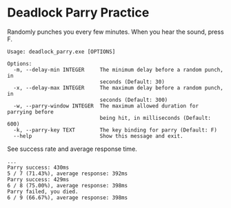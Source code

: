 # Deadlock Parry Practice

Randomly punches you every few minutes. When you hear the sound, press F.

```
Usage: deadlock_parry.exe [OPTIONS]

Options:
  -m, --delay-min INTEGER     The minimum delay before a random punch, in
                              seconds (Default: 30)
  -x, --delay-max INTEGER     The maximum delay before a random punch, in
                              seconds (Default: 300)
  -w, --parry-window INTEGER  The maximum allowed duration for parrying before
                              being hit, in milliseconds (Default: 600)
  -k, --parry-key TEXT        The key binding for parry (Default: F)
  --help                      Show this message and exit.
```

See success rate and average response time.

```
...
Parry success: 430ms
5 / 7 (71.43%), average response: 392ms
Parry success: 429ms
6 / 8 (75.00%), average response: 398ms
Parry failed, you died.
6 / 9 (66.67%), average response: 398ms
```
